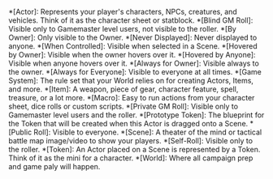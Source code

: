 *[Actor]: Represents your player's characters, NPCs, creatures, and vehicles. Think of it as the character sheet or statblock.
*[Blind GM Roll]: Visible only to Gamemaster level users, not visible to the roller.
*[By Owner]: Only visible to the Owner.
*[Never Displayed]: Never displayed to anyone.
*[When Controlled]: Visible when selected in a Scene.
*[Hovered by Owner]: Visible when the owner hovers over it.
*[Hovered by Anyone]: Visible when anyone hovers over it.
*[Always for Owner]: Visible always to the owner.
*[Always for Everyone]: Visible to everyone at all times.
*[Game System]: The rule set that your World relies on for creating Actors, Items, and more.
*[Item]: A weapon, piece of gear, character feature, spell, treasure, or a lot more.
*[Macro]: Easy to run actions from your character sheet, dice rolls or custom scripts.
*[Private GM Roll]: Visible only to Gamemaster level users and the roller.
*[Prototype Token]: The blueprint for the Token that will be created when this Actor is dragged onto a Scene.
*[Public Roll]: Visible to everyone.
*[Scene]: A theater of the mind or tactical battle map image/video to show your players.
*[Self-Roll]: Visible only to the roller.
*[Token]: An Actor placed on a Scene is represented by a Token. Think of it as the mini for a character.
*[World]: Where all campaign prep and game paly will happen.